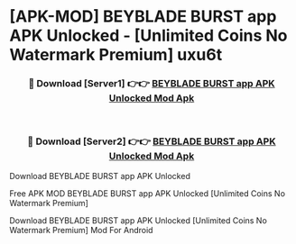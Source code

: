 # [APK-MOD] BEYBLADE BURST app APK Unlocked - [Unlimited Coins No Watermark Premium] uxu6t



<div align="center">
<h3>🔴 Download [Server1] 👉👉 <a href="https://momento.my/?title=BEYBLADE_BURST_app_APK_Unlocked">BEYBLADE BURST app APK Unlocked Mod Apk</a></h3><br>

<h3>🔴 Download [Server2] 👉👉 <a href="https://momento.my/?title=BEYBLADE_BURST_app_APK_Unlocked">BEYBLADE BURST app APK Unlocked Mod Apk</a></h3>
</div>



Download BEYBLADE BURST app APK Unlocked 

Free APK MOD BEYBLADE BURST app APK Unlocked [Unlimited Coins No Watermark Premium]

Download BEYBLADE BURST app APK Unlocked [Unlimited Coins No Watermark Premium] Mod For Android

